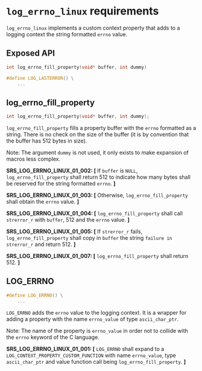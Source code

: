 # `log_errno_linux` requirements

`log_errno_linux` implements a custom context property that adds to a logging context the string formatted `errno` value.

## Exposed API

```c
int log_errno_fill_property(void* buffer, int dummy)

#define LOG_LASTERROR() \
    ...
```

## log_errno_fill_property

```c
int log_errno_fill_property(void* buffer, int dummy);
```

`log_errno_fill_property` fills a property buffer with the `errno` formatted as a string. There is no check on the size of the buffer (it is by convention that the buffer has 512 bytes in size).

Note: The argument `dummy` is not used, it only exists to make expansion of macros less complex.

**SRS_LOG_ERRNO_LINUX_01_002: [** If `buffer` is `NULL`, `log_errno_fill_property` shall return 512 to indicate how many bytes shall be reserved for the string formatted `errno`. **]**

**SRS_LOG_ERRNO_LINUX_01_003: [** Otherwise, `log_errno_fill_property` shall obtain the `errno` value. **]**

**SRS_LOG_ERRNO_LINUX_01_004: [** `log_errno_fill_property` shall call `strerror_r` with `buffer`, 512 and the `errno` value. **]**

**SRS_LOG_ERRNO_LINUX_01_005: [** If `strerror_r` fails, `log_errno_fill_property` shall copy in `buffer` the string `failure in strerror_r` and return 512. **]**

**SRS_LOG_ERRNO_LINUX_01_007: [** `log_errno_fill_property` shall return 512. **]**

## LOG_ERRNO

```c
#define LOG_ERRNO() \
    ...

```

`LOG_ERRNO` adds the `errno` value to the logging context. It is a wrapper for adding a property with the name `errno_value` of  type `ascii_char_ptr`.

Note: The name of the property is `errno_value` in order not to collide with the `errno` keyword of the C language.

**SRS_LOG_ERRNO_LINUX_01_001: [** `LOG_ERRNO` shall expand to a `LOG_CONTEXT_PROPERTY_CUSTOM_FUNCTION` with name `errno_value`, type `ascii_char_ptr` and value function call being `log_errno_fill_property`. **]**
